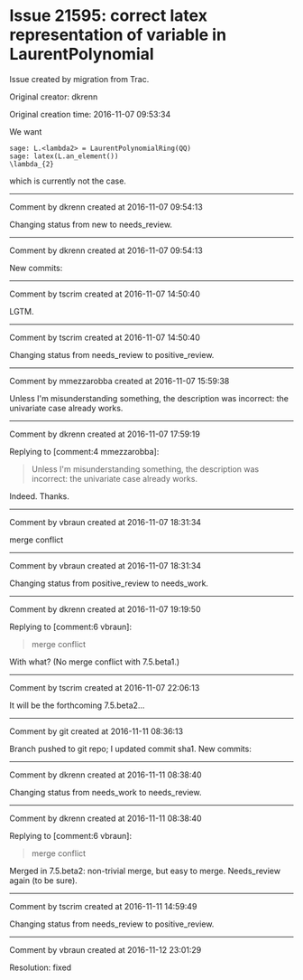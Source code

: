# Issue 21595: correct latex representation of variable in LaurentPolynomial

Issue created by migration from Trac.

Original creator: dkrenn

Original creation time: 2016-11-07 09:53:34

We want

```
sage: L.<lambda2> = LaurentPolynomialRing(QQ)
sage: latex(L.an_element())
\lambda_{2}
```

which is currently not the case.


---

Comment by dkrenn created at 2016-11-07 09:54:13

Changing status from new to needs_review.


---

Comment by dkrenn created at 2016-11-07 09:54:13

New commits:


---

Comment by tscrim created at 2016-11-07 14:50:40

LGTM.


---

Comment by tscrim created at 2016-11-07 14:50:40

Changing status from needs_review to positive_review.


---

Comment by mmezzarobba created at 2016-11-07 15:59:38

Unless I'm misunderstanding something, the description was incorrect: the univariate case already works.


---

Comment by dkrenn created at 2016-11-07 17:59:19

Replying to [comment:4 mmezzarobba]:
> Unless I'm misunderstanding something, the description was incorrect: the univariate case already works.

Indeed. Thanks.


---

Comment by vbraun created at 2016-11-07 18:31:34

merge conflict


---

Comment by vbraun created at 2016-11-07 18:31:34

Changing status from positive_review to needs_work.


---

Comment by dkrenn created at 2016-11-07 19:19:50

Replying to [comment:6 vbraun]:
> merge conflict

With what? (No merge conflict with 7.5.beta1.)


---

Comment by tscrim created at 2016-11-07 22:06:13

It will be the forthcoming 7.5.beta2...


---

Comment by git created at 2016-11-11 08:36:13

Branch pushed to git repo; I updated commit sha1. New commits:


---

Comment by dkrenn created at 2016-11-11 08:38:40

Changing status from needs_work to needs_review.


---

Comment by dkrenn created at 2016-11-11 08:38:40

Replying to [comment:6 vbraun]:
> merge conflict

Merged in 7.5.beta2: non-trivial merge, but easy to merge. Needs_review again (to be sure).


---

Comment by tscrim created at 2016-11-11 14:59:49

Changing status from needs_review to positive_review.


---

Comment by vbraun created at 2016-11-12 23:01:29

Resolution: fixed
